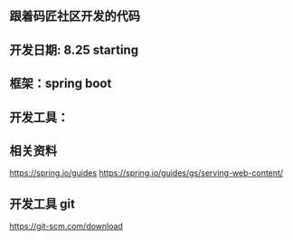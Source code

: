 ## 跟着码匠社区开发的代码

## 开发日期:  8.25 starting

## 框架：spring boot 
## 开发工具：

## 相关资料
https://spring.io/guides
https://spring.io/guides/gs/serving-web-content/

## 开发工具 git
https://git-scm.com/download